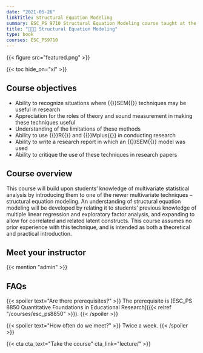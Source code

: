 ```yaml
---
date: "2021-05-26"
linkTitle: Structural Equation Modeling
summary: ESC_PS 9710 Structural Equation Modeling course taught at the University of Missouri.
title: "👩🏻‍🎓 Structural Equation Modeling"
type: book
courses: ESC_PS9710
---
```


{{< figure src="featured.png" >}}

{{< toc hide_on="xl" >}}

## Course objectives

- Ability to recognize situations where {{<hl>}}SEM{{</hl>}} techniques may be useful in research
- Appreciation for the roles of theory and sound measurement in making these techniques useful
- Understanding of the limitations of these methods
- Ability to use {{<hl>}}R{{</hl>}} and {{<hl>}}Mplus{{</hl>}} in conducting research
- Ability to write a research report in which  an {{<hl>}}SEM{{</hl>}} model was used
- Ability to critique the use of these techniques in research papers


## Course overview

This course will build upon students’ knowledge of multivariate statistical analysis by introducing them to one of the newer multivariate techniques – structural equation modeling. An understanding of structural equation modeling will be developed by relating it to students’ previous knowledge of multiple linear regression and exploratory factor analysis, and expanding to allow for correlated and related latent constructs. This course assumes no prior experience with this technique, and is intended as both a theoretical and practical introduction.  


## Meet your instructor

{{< mention "admin" >}}

## FAQs

{{< spoiler text="Are there prerequisites?" >}}
The prerequisite is [ESC_PS 8850 Quantitative Foundations in Educational Research]({{< relref "/courses/esc_ps8850" >}}).
{{< /spoiler >}}


{{< spoiler text="How often do we meet?" >}}
Twice a week.
{{< /spoiler >}}

{{< cta cta_text="Take the course" cta_link="lecture/" >}}
